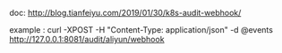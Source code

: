 doc:  http://blog.tianfeiyu.com/2019/01/30/k8s-audit-webhook/

example : 
curl -XPOST -H "Content-Type: application/json"  -d @events http://127.0.0.1:8081/audit/aliyun/webhook
